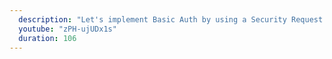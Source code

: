 ```yaml
---
  description: "Let's implement Basic Auth by using a Security Request Filter and have clients login using a user ID and password."
  youtube: "zPH-ujUDx1s"
  duration: 106
---
```

